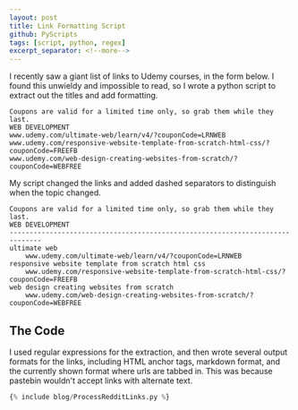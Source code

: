 ```yaml
---
layout: post
title: Link Formatting Script
github: PyScripts
tags: [script, python, regex]
excerpt_separator: <!--more-->
---
```


I recently saw a giant list of links to Udemy courses, in the form below.
I found this unwieldy and impossible to read, so I wrote a python script to
extract out the titles and add formatting.
<!--more-->

```plaintext
Coupons are valid for a limited time only, so grab them while they last.
WEB DEVELOPMENT
www.udemy.com/ultimate-web/learn/v4/?couponCode=LRNWEB
www.udemy.com/responsive-website-template-from-scratch-html-css/?couponCode=FREEFB
www.udemy.com/web-design-creating-websites-from-scratch/?couponCode=WEBFREE
```

My script changed the links and added
dashed separators to distinguish when the topic changed.
```plaintext
Coupons are valid for a limited time only, so grab them while they last.
WEB DEVELOPMENT
------------------------------------------------------------------------------
ultimate web
	www.udemy.com/ultimate-web/learn/v4/?couponCode=LRNWEB
responsive website template from scratch html css
	www.udemy.com/responsive-website-template-from-scratch-html-css/?couponCode=FREEFB
web design creating websites from scratch
	www.udemy.com/web-design-creating-websites-from-scratch/?couponCode=WEBFREE
```

## The Code
I used regular expressions for the extraction, and then wrote several output
formats for the links, including HTML anchor tags, markdown format, and the
currently shown format where urls are tabbed in. This was because pastebin
wouldn't accept links with alternate text.
```python
{% include blog/ProcessRedditLinks.py %}
```
